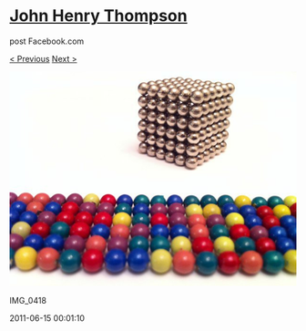 # [John Henry Thompson](../README.md)
post Facebook.com

[< Previous](2011-06-15-1.md) [Next >](2011-06-15-3.md)

[![](../media/2011-06-15/Magnetic-Balls-IMG_0418.jpg)](../README.md)

IMG_0418

2011-06-15 00:01:10